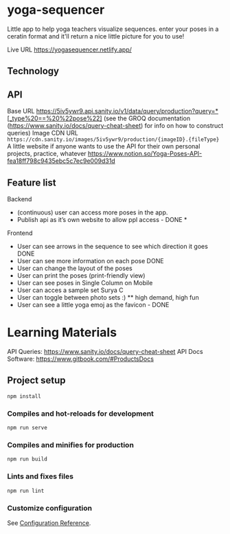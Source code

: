 # yoga-sequencer
Little app to help yoga teachers visualize sequences. enter your poses in a ceratin format and it'll return a nice little picture for you to use!

Live URL
https://yogasequencer.netlify.app/

## Technology

## API
Base URL https://5iv5ywr9.api.sanity.io/v1/data/query/production?query=*[_type%20==%20%22pose%22] (see the GROQ documentation (https://www.sanity.io/docs/query-cheat-sheet) for info on how to construct queries)
Image CDN URL `https://cdn.sanity.io/images/5iv5ywr9/production/{imageID}.{fileType}`
A little website if anyone wants to use the API for their own personal projects, practice, whatever
https://www.notion.so/Yoga-Poses-API-fea18ff798c9435ebc5c7ec9e009d31d

## Feature list

Backend
* (continuous) user can access more poses in the app.
* Publish api as it’s own website to allow ppl access - DONE
    * 

Frontend
* User can see arrows in the sequence to see which direction it goes DONE
* User can see more information on each pose DONE
* User can change the layout of the poses 
* User can print the poses (print-friendly view)
* User can see poses in Single Column on Mobile
* User can acces a sample set Surya C
* User can toggle between photo sets :) ** high demand, high fun
* User can see a little yoga emoj as the favicon - DONE

# Learning Materials

API Queries: https://www.sanity.io/docs/query-cheat-sheet
API Docs Software: https://www.gitbook.com/#ProductsDocs

## Project setup
```
npm install
```

### Compiles and hot-reloads for development
```
npm run serve
```

### Compiles and minifies for production
```
npm run build
```

### Lints and fixes files
```
npm run lint
```

### Customize configuration
See [Configuration Reference](https://cli.vuejs.org/config/).
